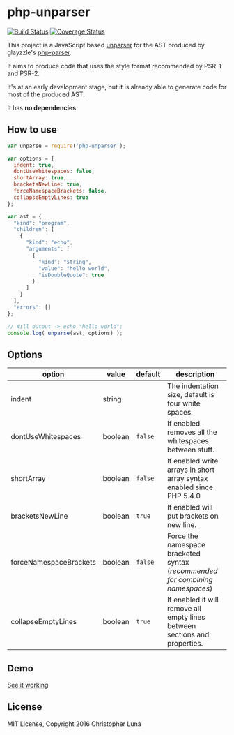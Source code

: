 php-unparser
============

[![Build Status](https://travis-ci.org/glayzzle/php-unparser.svg?branch=master)](https://travis-ci.org/glayzzle/php-unparser)
[![Coverage Status](https://coveralls.io/repos/github/glayzzle/php-unparser/badge.svg?branch=master)](https://coveralls.io/github/glayzzle/php-unparser?branch=master)

This project is a JavaScript based [unparser](https://en.wikipedia.org/wiki/Unparser) for the AST produced by glayzzle's [php-parser](https://github.com/glayzzle/php-parser).

It aims to produce code that uses the style format recommended by PSR-1 and PSR-2.

It's at an early development stage, but it is already able to generate code for most of the produced AST.

It has __no dependencies__.

## How to use

```javascript
var unparse = require('php-unparser');

var options = {
  indent: true,
  dontUseWhitespaces: false,
  shortArray: true,
  bracketsNewLine: true,
  forceNamespaceBrackets: false,
  collapseEmptyLines: true
};

var ast = {
  "kind": "program",
  "children": [
    {
      "kind": "echo",
      "arguments": [
        {
          "kind": "string",
          "value": "hello world",
          "isDoubleQuote": true
        }
      ]
    }
  ],
  "errors": []
};

// Will output -> echo "hello world";
console.log( unparse(ast, options) );
```

## Options

| option                 | value   | default  | description |
|------------------------|---------|----------|-------------|
| indent                 | string  |          | The indentation size, default is four white spaces. |
| dontUseWhitespaces     | boolean | `false`  | If enabled removes all the whitespaces between stuff. |
| shortArray             | boolean | `false`  | If enabled write arrays in short array syntax enabled since PHP 5.4.0 |
| bracketsNewLine        | boolean | `true`   | If enabled will put brackets on new line. |
| forceNamespaceBrackets | boolean | `false`  | Force the namespace bracketed syntax (_recommended for combining namespaces_) |
| collapseEmptyLines     | boolean | `true`   | If enabled it will remove all empty lines between sections and properties. |

## Demo

[See it working](https://chris-l.github.io/php-unparser/)

## License

MIT License, Copyright 2016 Christopher Luna

